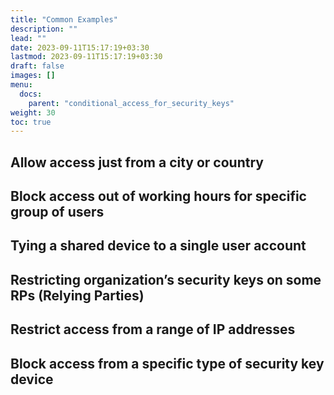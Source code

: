 ```yaml
---
title: "Common Examples"
description: ""
lead: ""
date: 2023-09-11T15:17:19+03:30
lastmod: 2023-09-11T15:17:19+03:30
draft: false
images: []
menu:
  docs:
    parent: "conditional_access_for_security_keys"
weight: 30
toc: true
---
```


## Allow access just from a city or country

## Block access out of working hours for specific group of users

## Tying a shared device to a single user account

## Restricting organization’s security keys on some RPs (Relying Parties)

## Restrict access from a range of IP addresses

## Block access from a specific type of security key device
